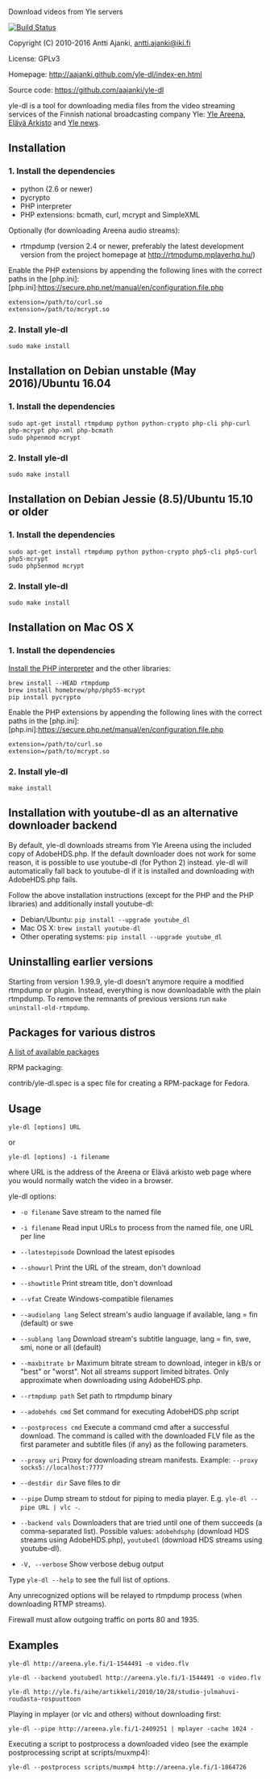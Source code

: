 Download videos from Yle servers

[![Build Status](https://travis-ci.org/aajanki/yle-dl.svg?branch=master)](https://travis-ci.org/aajanki/yle-dl)

Copyright (C) 2010-2016 Antti Ajanki, antti.ajanki@iki.fi

License: GPLv3

Homepage: http://aajanki.github.com/yle-dl/index-en.html

Source code: https://github.com/aajanki/yle-dl

yle-dl is a tool for downloading media files from the video streaming
services of the Finnish national broadcasting company Yle: [Yle
Areena], [Elävä Arkisto] and [Yle news].

[Yle Areena]:http://areena.yle.fi/
[Elävä arkisto]:http://yle.fi/aihe/elava-arkisto
[Yle news]:http://yle.fi/uutiset/

Installation
------------

### 1. Install the dependencies ###

* python (2.6 or newer)
* pycrypto
* PHP interpreter
* PHP extensions: bcmath, curl, mcrypt and SimpleXML

Optionally (for downloading Areena audio streams):

* rtmpdump (version 2.4 or newer, preferably the latest development version from the project homepage at http://rtmpdump.mplayerhq.hu/)

Enable the PHP extensions by appending the following lines with the
correct paths in the [php.ini]:
[php.ini]:https://secure.php.net/manual/en/configuration.file.php

```
extension=/path/to/curl.so
extension=/path/to/mcrypt.so
```

### 2. Install yle-dl ###

```
sudo make install
```

Installation on Debian unstable (May 2016)/Ubuntu 16.04
-------------------------------------------------------

### 1. Install the dependencies ###

```
sudo apt-get install rtmpdump python python-crypto php-cli php-curl php-mcrypt php-xml php-bcmath
sudo phpenmod mcrypt
```

### 2. Install yle-dl ###

```
sudo make install
```

Installation on Debian Jessie (8.5)/Ubuntu 15.10 or older
---------------------------------------------------------

### 1. Install the dependencies ###

```
sudo apt-get install rtmpdump python python-crypto php5-cli php5-curl php5-mcrypt
sudo php5enmod mcrypt
```

### 2. Install yle-dl ###

```
sudo make install
```

Installation on Mac OS X
------------------------

### 1. Install the dependencies ###

[Install the PHP interpreter](https://secure.php.net/manual/en/install.macosx.php) and the other libraries:

```
brew install --HEAD rtmpdump
brew install homebrew/php/php55-mcrypt
pip install pycrypto
```

Enable the PHP extensions by appending the following lines with the
correct paths in the [php.ini]:
[php.ini]:https://secure.php.net/manual/en/configuration.file.php

```
extension=/path/to/curl.so
extension=/path/to/mcrypt.so
```

### 2. Install yle-dl ###

```
make install
```

Installation with youtube-dl as an alternative downloader backend
-----------------------------------------------------------------

By default, yle-dl downloads streams from Yle Areena using the
included copy of AdobeHDS.php. If the default downloader does not work
for some reason, it is possible to use youtube-dl (for Python 2)
instead. yle-dl will automatically fall back to youtube-dl if it is
installed and downloading with AdobeHDS.php fails.

Follow the above installation instructions (except for the PHP and the
PHP libraries) and additionally install youtube-dl:

* Debian/Ubuntu: `pip install --upgrade youtube_dl`
* Mac OS X: `brew install youtube-dl`
* Other operating systems: `pip install --upgrade youtube_dl`

Uninstalling earlier versions
-----------------------------

Starting from version 1.99.9, yle-dl doesn't anymore require a
modified rtmpdump or plugin. Instead, everything is now downloadable
with the plain rtmpdump. To remove the remnants of previous versions
run `make uninstall-old-rtmpdump`.

Packages for various distros
----------------------------

[A list of available
packages](http://aajanki.github.com/yle-dl/index-en.html)

RPM packaging:

contrib/yle-dl.spec is a spec file for creating a RPM-package for
Fedora.

Usage
-----

```
yle-dl [options] URL
```

or

```
yle-dl [options] -i filename
```

where URL is the address of the Areena or Elävä arkisto web page where
you would normally watch the video in a browser.

yle-dl options:

* `-o filename`       Save stream to the named file

* `-i filename`       Read input URLs to process from the named file, one URL per line

* `--latestepisode`   Download the latest episodes

* `--showurl`         Print the URL of the stream, don't download

* `--showtitle`       Print stream title, don't download

* `--vfat`            Create Windows-compatible filenames

* `--audiolang lang`  Select stream's audio language if available, lang = fin (default) or swe

* `--sublang lang`    Download stream's subtitle language, lang = fin, swe, smi, none or all (default)

* `--maxbitrate br`   Maximum bitrate stream to download, integer in kB/s or "best" or "worst". Not all streams support limited bitrates. Only approximate when downloading using AdobeHDS.php.

* `--rtmpdump path`   Set path to rtmpdump binary

* `--adobehds cmd`    Set command for executing AdobeHDS.php script

* `--postprocess cmd` Execute a command cmd after a successful download. The command is called with the downloaded FLV file as the first parameter and subtitle files (if any) as the following parameters.

* `--proxy uri`       Proxy for downloading stream manifests. Example: `--proxy socks5://localhost:7777`

* `--destdir dir`     Save files to dir

* `--pipe`            Dump stream to stdout for piping to media player. E.g. `yle-dl --pipe URL | vlc -`.

* `--backend vals`    Downloaders that are tried until one of them succeeds (a comma-separated list). Possible values: `adobehdsphp` (download HDS streams using AdobeHDS.php), `youtubedl` (download HDS streams using youtube-dl).

* `-V, --verbose`     Show verbose debug output

Type `yle-dl --help` to see the full list of options.

Any unrecognized options will be relayed to rtmpdump process (when
downloading RTMP streams).

Firewall must allow outgoing traffic on ports 80 and 1935.

Examples
--------

```
yle-dl http://areena.yle.fi/1-1544491 -o video.flv
```

```
yle-dl --backend youtubedl http://areena.yle.fi/1-1544491 -o video.flv
```

```
yle-dl http://yle.fi/aihe/artikkeli/2010/10/28/studio-julmahuvi-roudasta-rospuuttoon
```

Playing in mplayer (or vlc and others) without downloading first:

```
yle-dl --pipe http://areena.yle.fi/1-2409251 | mplayer -cache 1024 -
```

Executing a script to postprocess a downloaded video (see the example postprocessing script at scripts/muxmp4):

```
yle-dl --postprocess scripts/muxmp4 http://areena.yle.fi/1-1864726
```
